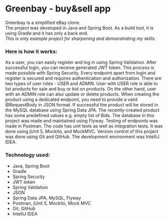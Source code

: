 # Greenbay - buy&sell app
Greenbay is a simplified eBay clone.  
The project was developed in Java and Spring Boot. As a build tool, it is using Gradle and it has only a back end.  
_This is only example project for sharpening and demonstrating my skills._
### Here is how it works:
As a user, you can easily register and log in using Spring Validation. After successful login, you can receive generated JWT token. This process is made possible with Spring Security. Every endpoint apart from login and register is secured and requires authentication and authorization. There are two types of user roles - USER and ADMIN. User with USER role is able to list products for sale and buy or bid on products. On the other hand, user with an ADMIN role can also update or delete products. When creating the product using a dedicated endpoint, you need to provide a valid @RequestBody in JSON format. If successful the product will be stored in the MySQL database using Spring Data JPA. The recently-created product has some predefined values e.g. empty list of Bids. The database in this project was made and maintained using Flyway. Testing of endpoints was made in Postman. The code has unit tests as well as integration tests. It was done using jUnit 5, Mockito, and MockMVC. Version control of this project was done using Git and GitHub. The development environment was IntelliJ IDEA.  
### Technology used:  
+ Java, Spring Boot
+ Gradle
+ Spring Security
+ JWT token
+ Spring Validation
+ JSON
+ Spring Data JPA, MySQL, Flyway
+ Postman, jUnit 5, Mockito, Mock MVC
+ Git, GitHub
+ IntelliJ IDEA
